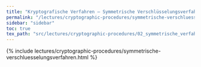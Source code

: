 ```yaml
---
title: "Kryptografische Verfahren – Symmetrische Verschlüsselungsverfahren"
permalink: "/lectures/cryptographic-procedures/symmetrische-verschluesselungsverfahren.html"
sidebar: "sidebar"
toc: true
tex_path: "src/lectures/cryptographic-procedures/02_symmetrische_verfahren.tex"
---
```


{% include lectures/cryptographic-procedures/symmetrische-verschluesselungsverfahren.html %}